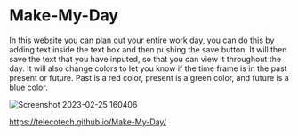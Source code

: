 # Make-My-Day

In this website you can plan out your entire work day, you can do this by adding text inside the text box and then pushing the save button. It will then save the text that you have inputed, so that you can view it throughout the day. It will also change colors to let you know if the time frame is in the past present or future. Past is a red color, present is a green color, and future is a blue color.


![Screenshot 2023-02-25 160406](https://user-images.githubusercontent.com/122703408/221379520-e80545b6-6df8-4d29-ac04-4b5ea6296357.jpg)

 https://telecotech.github.io/Make-My-Day/
